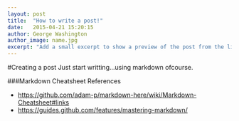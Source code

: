 ```yaml
---
layout: post
title:  "How to write a post!"
date:   2015-04-21 15:20:15
author: George Washington
author_image: name.jpg
excerpt: "Add a small excerpt to show a preview of the post from the list of news/posts"
---
```


#Creating a post
Just start writting...using markdown ofcourse.

###Markdown Cheatsheet References
- https://github.com/adam-p/markdown-here/wiki/Markdown-Cheatsheet#links
- https://guides.github.com/features/mastering-markdown/



